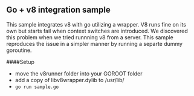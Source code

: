 ## Go + v8 integration sample

This sample integrates v8 with go utilizing a wrapper. V8 runs fine on its own but starts fail when context switches are introduced. We discovered this problem when we tried runnning v8 from a server. This sample reproduces the issue in a simpler manner by running a separte dummy goroutine. 

####Setup
 - move the v8runner folder into your GOROOT folder
 - add a copy of libv8wrapper.dylib to /usr/lib/ 
 - ```go run sample.go```

